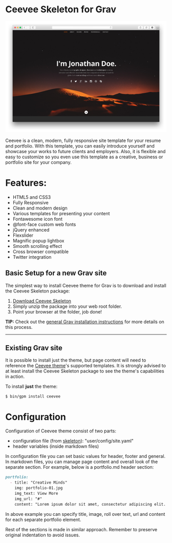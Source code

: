 # Ceevee Skeleton for Grav

![Ceevee](assets/readme_1.png)

Ceevee is a clean, modern, fully responsive site template for your resume and portfolio. With this template, you can easily introduce yourself and showcase your works to future clients and employers. Also, it is flexible and easy to customize so you even use this template as a creative, business or portfolio site for your company.

# Features:

* HTML5 and CSS3
* Fully Responsive
* Clean and modern design
* Various templates for presenting your content
* Fontawesome icon font
* @font-face custom web fonts
* jQuery enhanced
* Flexslider
* Magnific popup lightbox
* Smooth scrolling effect
* Cross browser compatible
* Twitter integration

## Basic Setup for a new Grav site

The simplest way to install Ceevee theme for Grav is to download and install the Ceevee Skeleton package:

1. [Download Ceevee Skeleton](http://getgrav.org/downloads/skeletons#extras)
2. Simply unzip the package into your web root folder.
3. Point your browser at the folder, job done!

**TIP:** Check out the [general Grav installation instructions](http://learn.getgrav.org/basics/installation) for more details on this process.

---

## Existing Grav site

It is possible to install just the theme, but page content will need to reference the [Ceevee theme](https://github.com/getgrav/grav-theme-ceevee)'s supported templates.  It is strongly advised to at least install the Ceevee Skeleton package to see the theme's capabilities in action.

To install  **just** the theme:

```
$ bin/gpm install ceevee
```

# Configuration
Configuration of Ceevee theme consist of two parts:
* configuration file (from [skeleton](https://github.com/getgrav/grav-skeleton-ceevee-site/commits?author=hexplor)): "user/config/site.yaml"
* header variables (inside markdown files)

In configuration file you can set basic values for header, footer and general.
In markdown files, you can manage page content and overall look of the separate section. For example, below is a portfolio.md header section:

```markdown
portfolio:
  - title: "Creative Minds"
    img: portfolio-01.jpg
    img_text: View More
    img_url: "#"
    content: "Lorem ipsum dolor sit amet, consectetur adipiscing elit. Nunc ultricies nulla non metus pulvinar imperdiet. Praesent non adipiscing libero."
```

In above example you can specify title, image, roll over text, url and content for each separate portfolio element.

Rest of the sections is made in similar approach. Remember to preserve original indentation to avoid issues.
